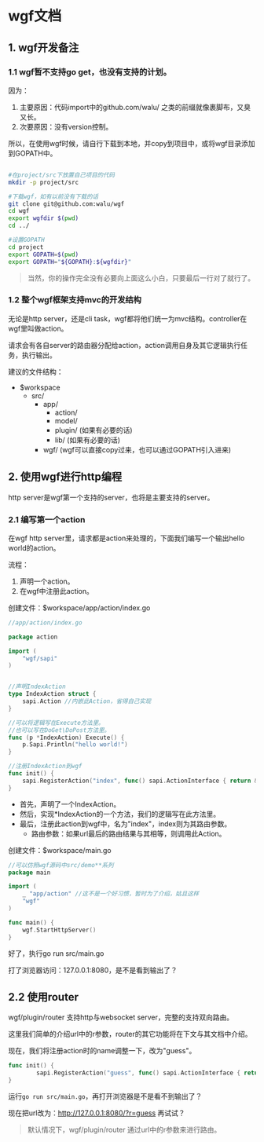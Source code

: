 # wgf文档

## 1. wgf开发备注

### 1.1 wgf暂不支持go get，也没有支持的计划。

因为：

1. 主要原因：代码import中的github.com/walu/ 之类的前缀就像裹脚布，又臭又长。
2. 次要原因：没有version控制。

所以，在使用wgf时候，请自行下载到本地，并copy到项目中，或将wgf目录添加到GOPATH中。

```bash

#在project/src下放置自己项目的代码
mkdir -p project/src

#下载wgf，如有以前没有下载的话
git clone git@github.com:walu/wgf
cd wgf
export wgfdir $(pwd)
cd ../

#设置GOPATH
cd project
export GOPATH=$(pwd)
export GOPATH="${GOPATH}:${wgfdir}"
```

> 当然，你的操作完全没有必要向上面这么小白，只要最后一行对了就行了。


### 1.2 整个wgf框架支持mvc的开发结构

无论是http server，还是cli task，wgf都将他们统一为mvc结构。controller在wgf里叫做action。

请求会有各自server的路由器分配给action，action调用自身及其它逻辑执行任务，执行输出。

建议的文件结构：

* $workspace
	* src/
		* app/
			* action/
			* model/
			* plugin/ (如果有必要的话)
			* lib/ (如果有必要的话)
		* wgf/ (wgf可以直接copy过来，也可以通过GOPATH引入进来)



## 2. 使用wgf进行http编程

http server是wgf第一个支持的server，也将是主要支持的server。


### 2.1 编写第一个action

在wgf http server里，请求都是action来处理的，下面我们编写一个输出hello world的action。

流程：

1. 声明一个action。
2. 在wgf中注册此action。

创建文件：$workspace/app/action/index.go
```go
//app/action/index.go

package action

import (
	"wgf/sapi"
)


//声明IndexAction
type IndexAction struct {
	sapi.Action //内嵌此Action，省得自己实现
}

//可以将逻辑写在Execute方法里。
//也可以写在DoGet\DoPost方法里。
func (p *IndexAction) Execute() {
	p.Sapi.Println("hello world!")
}

//注册IndexAction到wgf
func init() {
	sapi.RegisterAction("index", func() sapi.ActionInterface { return &IndexAction{} })
}
````
* 首先，声明了一个IndexAction。
* 然后，实现*IndexAction的一个方法，我们的逻辑写在此方法里。
* 最后，注册此action到wgf中，名为"index"，index则为其路由参数。
	* 路由参数：如果url最后的路由结果与其相等，则调用此Action。

创建文件：$workspace/main.go
```go
//可以仿照wgf源码中src/demo**系列
package main

import (
	_ "app/action" //这不是一个好习惯，暂时为了介绍，姑且这样
	"wgf"
)

func main() {
	wgf.StartHttpServer()
}
````

好了，执行go run src/main.go

打了浏览器访问：127.0.0.1:8080，是不是看到输出了？

## 2.2 使用router

wgf/plugin/router 支持http与websocket server，完整的支持双向路由。

这里我们简单的介绍url中的r参数，router的其它功能将在下文与其文档中介绍。

现在，我们将注册action时的name调整一下，改为"guess"。
```go
func init() {
        sapi.RegisterAction("guess", func() sapi.ActionInterface { return &IndexAction{} })
}
````

运行`go run src/main.go`，再打开浏览器是不是看不到输出了？

现在把url改为：http://127.0.0.1:8080/?r=guess 再试试？

> 默认情况下，wgf/plugin/router 通过url中的r参数来进行路由。
